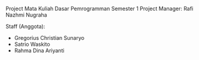 Project Mata Kuliah Dasar Pemrogramman Semester 1
Project Manager: 
Rafi Nazhmi Nugraha

Staff (Anggota):
- Gregorius Christian Sunaryo
- Satrio Waskito
- Rahma Dina Ariyanti
